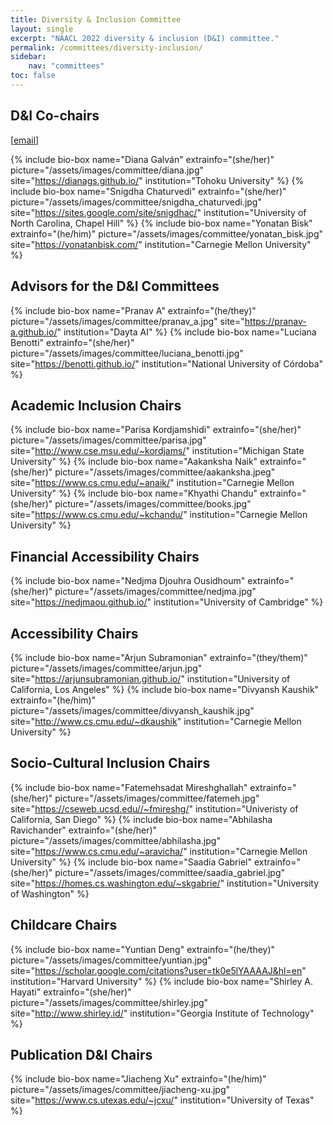 ```yaml
---
title: Diversity & Inclusion Committee
layout: single
excerpt: "NAACL 2022 diversity & inclusion (D&I) committee."
permalink: /committees/diversity-inclusion/
sidebar: 
    nav: "committees"
toc: false
---
```



## D&I Co-chairs
\[[email](mailto:naacl-2022-dei-chairs@googlegroups.com)\]

{% include bio-box
   name="Diana Galván"
   extrainfo="(she/her)"
   picture="/assets/images/committee/diana.jpg"
   site="https://dianags.github.io/"
   institution="Tohoku University"
%}
{% include bio-box
   name="Snigdha Chaturvedi"
   extrainfo="(she/her)"
   picture="/assets/images/committee/snigdha_chaturvedi.jpg"
   site="https://sites.google.com/site/snigdhac/"
   institution="University of North Carolina, Chapel Hill"
%}
{% include bio-box
   name="Yonatan Bisk"
   extrainfo="(he/him)"
   picture="/assets/images/committee/yonatan_bisk.jpg"
   site="https://yonatanbisk.com/"
   institution="Carnegie Mellon University"
%}

## Advisors for the D&I Committees
{% include bio-box
   name="Pranav A"
   extrainfo="(he/they)"
   picture="/assets/images/committee/pranav_a.jpg"
   site="https://pranav-a.github.io/"
   institution="Dayta AI"
%}
{% include bio-box
   name="Luciana Benotti"
   extrainfo="(she/her)"
   picture="/assets/images/committee/luciana_benotti.jpg"
   site="https://benotti.github.io/"
   institution="National University of Córdoba"
%}

## Academic Inclusion Chairs
{% include bio-box
   name="Parisa Kordjamshidi"
   extrainfo="(she/her)"
   picture="/assets/images/committee/parisa.jpg"
   site="http://www.cse.msu.edu/~kordjams/"
   institution="Michigan State University"
%}
{% include bio-box
   name="Aakanksha Naik"
   extrainfo="(she/her)"
   picture="/assets/images/committee/aakanksha.jpeg"
   site="https://www.cs.cmu.edu/~anaik/"
   institution="Carnegie Mellon University"
%}
{% include bio-box
   name="Khyathi Chandu"
   extrainfo="(she/her)"
   picture="/assets/images/committee/books.jpg"
   site="https://www.cs.cmu.edu/~kchandu/"
   institution="Carnegie Mellon University"
%}

## Financial Accessibility Chairs
{% include bio-box
   name="Nedjma Djouhra Ousidhoum"
   extrainfo="(she/her)"
   picture="/assets/images/committee/nedjma.jpg"
   site="https://nedjmaou.github.io/"
   institution="University of Cambridge"
%}

## Accessibility Chairs
{% include bio-box
   name="Arjun Subramonian"
   extrainfo="(they/them)"
   picture="/assets/images/committee/arjun.jpg"
   site="https://arjunsubramonian.github.io/"
   institution="University of California, Los Angeles"
%}
{% include bio-box
   name="Divyansh Kaushik"
   extrainfo="(he/him)"
   picture="/assets/images/committee/divyansh_kaushik.jpg"
   site="http://www.cs.cmu.edu/~dkaushik"
   institution="Carnegie Mellon University"
%}

## Socio-Cultural Inclusion Chairs
{% include bio-box
   name="Fatemehsadat Mireshghallah"
   extrainfo="(she/her)"
   picture="/assets/images/committee/fatemeh.jpg"
   site="https://cseweb.ucsd.edu//~fmireshg/"
   institution="Univeristy of California, San Diego"
%}
{% include bio-box
   name="Abhilasha Ravichander"
   extrainfo="(she/her)"
   picture="/assets/images/committee/abhilasha.jpg"
   site="https://www.cs.cmu.edu/~aravicha/"
   institution="Carnegie Mellon University"
%}
{% include bio-box
   name="Saadia Gabriel"
   extrainfo="(she/her)"
   picture="/assets/images/committee/saadia_gabriel.jpg"
   site="https://homes.cs.washington.edu/~skgabrie/"
   institution="University of Washington"
%}

## Childcare Chairs
{% include bio-box
   name="Yuntian Deng"
   extrainfo="(he/they)"
   picture="/assets/images/committee/yuntian.jpg"
   site="https://scholar.google.com/citations?user=tk0e5lYAAAAJ&hl=en"
   institution="Harvard University"
%}
{% include bio-box
   name="Shirley A. Hayati"
   extrainfo="(she/her)"
   picture="/assets/images/committee/shirley.jpg"
   site="http://www.shirley.id/"
   institution="Georgia Institute of Technology"
%}

## Publication D&I Chairs
{% include bio-box
   name="Jiacheng Xu"
   extrainfo="(he/him)"
   picture="/assets/images/committee/jiacheng-xu.jpg"
   site="https://www.cs.utexas.edu/~jcxu/"
   institution="University of Texas"
%}


